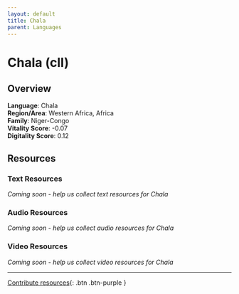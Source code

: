 ```yaml
---
layout: default
title: Chala
parent: Languages
---
```


# Chala (cll)

## Overview

**Language**: Chala  
**Region/Area**: Western Africa, Africa  
**Family**: Niger-Congo  
**Vitality Score**: -0.07  
**Digitality Score**: 0.12  

## Resources

### Text Resources
*Coming soon - help us collect text resources for Chala*

### Audio Resources
*Coming soon - help us collect audio resources for Chala*

### Video Resources
*Coming soon - help us collect video resources for Chala*

---

[Contribute resources](https://fairtrain.github.io/){: .btn .btn-purple }
